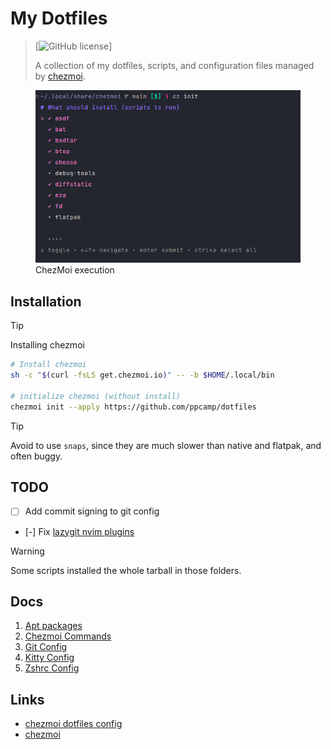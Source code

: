 # My Dotfiles

> [![GitHub license](https://img.shields.io/github/license/ppcamp/dotfiles)]
>
> A collection of my dotfiles, scripts, and configuration files managed by [chezmoi](https://www.chezmoi.io/).


<figure>
  <img src="./docs/imgs/execution.png" alt="chezmoi execution" width="500px">
  <figcaption>ChezMoi execution</figcaption>
</figure>


## Installation

> [!TIP]
>
> Installing chezmoi
>
> ```sh
> # Install chezmoi
> sh -c "$(curl -fsLS get.chezmoi.io)" -- -b $HOME/.local/bin
> 
> # initialize chezmoi (without install)
> chezmoi init --apply https://github.com/ppcamp/dotfiles
> ```

> [!TIP]
>
> Avoid to use `snaps`, since they are much slower than native and flatpak, and
> often buggy.


## TODO

- [ ] Add commit signing to git config
- [-] Fix [lazygit nvim plugins]

> [!WARNING]
> Some scripts installed the whole tarball in those folders.

## Docs

1. [Apt packages](./docs/Apt%20Package%20Inspection.md)
2. [Chezmoi Commands](./docs/Chezmoi%20Commands.md)
3. [Git Config](./docs/Git%20Config.md)
4. [Kitty Config](./docs/Kitty.md)
5. [Zshrc Config](./docs/zshrc%20config.md)

## Links
- [chezmoi dotfiles config]
- [chezmoi]


<!-- Links -->
[lazygit nvim plugins]: https://github.com/LazyVim/LazyVim/tree/main/lua/lazyvim/plugins
[chezmoi]: https://www.chezmoi.io/
[chezmoi dotfiles config]: https://fedoramagazine.org/take-back-your-dotfiles-with-chezmoi/
